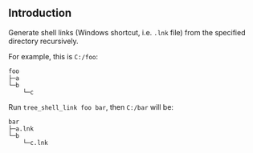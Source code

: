 ## Introduction

Generate shell links (Windows shortcut, i.e. `.lnk` file) from the specified directory recursively.

For example, this is `C:/foo`:

```
foo
├─a
└─b
    └─c
```

Run `tree_shell_link foo bar`, then `C:/bar` will be:

```
bar
├─a.lnk
└─b
    └─c.lnk
```